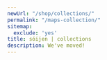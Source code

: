 ```yaml
---
newUrl: "/shop/collections/"
permalink: "/maps-collection/"
sitemap:
  exclude: 'yes'
title: sóijen | collections
description: We've moved!
---
```

